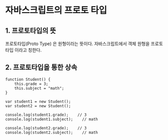 # 자바스크립트의 프로토 타입

## 1. 프로토타입의 뜻
프로토타입(Proto Type) 은 원형이라는 뜻이다. 자바스크립트에서 객체 원형을 프로토타입 이라고 칭한다.

## 2. 프로토타입을 통한 상속
```JS
function Student() {
    this.grade = 3;
    this.subject = "math";
}

var student1 = new Student();
var student2 = new Student();

console.log(student1.grade);    // 3
console.log(student1.subject);    // math

console.log(student2.grade);    // 3
console.log(student2.subject);    // math
```